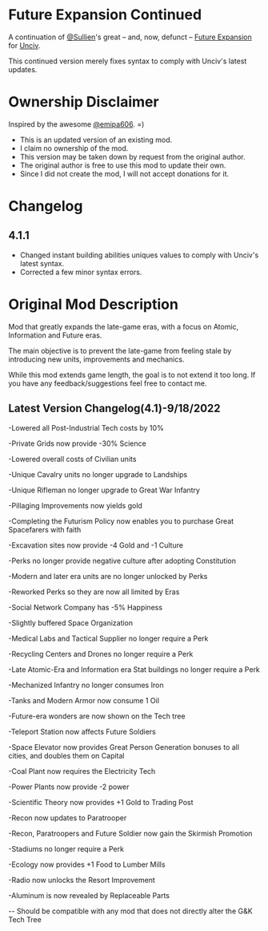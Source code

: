# Future Expansion Continued
A continuation of [@Sullien](https://github.com/Sullien)'s great – and, now, defunct – [Future Expansion](https://github.com/Sullien/Future-Expansion) for [Unciv](https://github.com/yairm210/Unciv).

This continued version merely fixes syntax to comply with Unciv's latest updates.

# Ownership Disclaimer
Inspired by the awesome [@emipa606](https://github.com/emipa606). \=\)

* This is an updated version of an existing mod.
* I claim no ownership of the mod.
* This version may be taken down by request from the original author.
* The original author is free to use this mod to update their own.
* Since I did not create the mod, I will not accept donations for it.

# Changelog
## 4.1.1
* Changed instant building abilities uniques values to comply with Unciv's latest syntax.
* Corrected a few minor syntax errors.

# Original Mod Description
Mod that greatly expands the late-game eras, with a focus on Atomic, Information and Future eras.

The main objective is to prevent the late-game from feeling stale by introducing new units, improvements and mechanics. 

While this mod extends game length, the goal is to not extend it too long. If you have any feedback/suggestions feel free to contact me.

## Latest Version Changelog(4.1)-9/18/2022

-Lowered all Post-Industrial Tech costs by 10%

-Private Grids now provide -30% Science

-Lowered overall costs of Civilian units

-Unique Cavalry units no longer upgrade to Landships

-Unique Rifleman no longer upgrade to Great War Infantry

-Pillaging Improvements now yields gold

-Completing the Futurism Policy now enables you to purchase Great Spacefarers with faith

-Excavation sites now provide -4 Gold and -1 Culture

-Perks no longer provide negative culture after adopting Constitution

-Modern and later era units are no longer unlocked by Perks

-Reworked Perks so they are now all limited by Eras

-Social Network Company has -5% Happiness

-Slightly buffered Space Organization

-Medical Labs and Tactical Supplier no longer require a Perk

-Recycling Centers and Drones no longer require a Perk

-Late Atomic-Era and Information era Stat buildings no longer require a Perk

-Mechanized Infantry no longer consumes Iron

-Tanks and Modern Armor now consume 1 Oil

-Future-era wonders are now shown on the Tech tree

-Teleport Station now affects Future Soldiers

-Space Elevator now provides Great Person Generation bonuses to all cities, and doubles them on Capital

-Coal Plant now requires the Electricity Tech

-Power Plants now provide -2 power

-Scientific Theory now provides +1 Gold to Trading Post

-Recon now updates to Paratrooper

-Recon, Paratroopers and Future Soldier now gain the Skirmish Promotion

-Stadiums no longer require a Perk

-Ecology now provides +1 Food to Lumber Mills

-Radio now unlocks the Resort Improvement

-Aluminum is now revealed by Replaceable Parts	

--
Should be compatible with any mod that does not directly alter the G&K Tech Tree